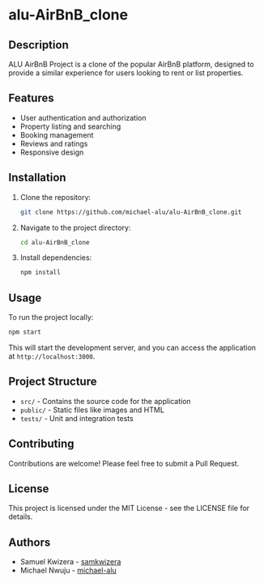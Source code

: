 # alu-AirBnB_clone

## Description
ALU AirBnB Project is a clone of the popular AirBnB platform, designed to provide a similar experience for users looking to rent or list properties.

## Features
- User authentication and authorization
- Property listing and searching
- Booking management
- Reviews and ratings
- Responsive design

## Installation
1. Clone the repository:
   ```bash
   git clone https://github.com/michael-alu/alu-AirBnB_clone.git
   ```
2. Navigate to the project directory:
   ```bash
   cd alu-AirBnB_clone
   ```
3. Install dependencies:
   ```bash
   npm install
   ```

## Usage
To run the project locally:
```bash
npm start
```
This will start the development server, and you can access the application at `http://localhost:3000`.

## Project Structure
- `src/` - Contains the source code for the application
- `public/` - Static files like images and HTML
- `tests/` - Unit and integration tests

## Contributing
Contributions are welcome! Please feel free to submit a Pull Request.

## License
This project is licensed under the MIT License - see the LICENSE file for details.

## Authors
- Samuel Kwizera - [samkwizera](https://github.com/samkwizera)
- Michael Nwuju - [michael-alu](https://github.com/michael-alu)
